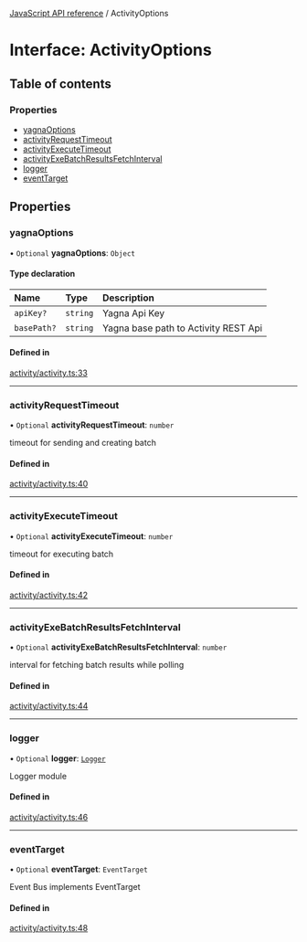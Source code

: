 [JavaScript API reference](../README) / ActivityOptions

# Interface: ActivityOptions

## Table of contents

### Properties

- [yagnaOptions](ActivityOptions#yagnaoptions)
- [activityRequestTimeout](ActivityOptions#activityrequesttimeout)
- [activityExecuteTimeout](ActivityOptions#activityexecutetimeout)
- [activityExeBatchResultsFetchInterval](ActivityOptions#activityexebatchresultsfetchinterval)
- [logger](ActivityOptions#logger)
- [eventTarget](ActivityOptions#eventtarget)

## Properties

### yagnaOptions

• `Optional` **yagnaOptions**: `Object`

#### Type declaration

| Name | Type | Description |
| :------ | :------ | :------ |
| `apiKey?` | `string` | Yagna Api Key |
| `basePath?` | `string` | Yagna base path to Activity REST Api |

#### Defined in

[activity/activity.ts:33](https://github.com/golemfactory/yajsapi/blob/3969026/yajsapi/activity/activity.ts#L33)

___

### activityRequestTimeout

• `Optional` **activityRequestTimeout**: `number`

timeout for sending and creating batch

#### Defined in

[activity/activity.ts:40](https://github.com/golemfactory/yajsapi/blob/3969026/yajsapi/activity/activity.ts#L40)

___

### activityExecuteTimeout

• `Optional` **activityExecuteTimeout**: `number`

timeout for executing batch

#### Defined in

[activity/activity.ts:42](https://github.com/golemfactory/yajsapi/blob/3969026/yajsapi/activity/activity.ts#L42)

___

### activityExeBatchResultsFetchInterval

• `Optional` **activityExeBatchResultsFetchInterval**: `number`

interval for fetching batch results while polling

#### Defined in

[activity/activity.ts:44](https://github.com/golemfactory/yajsapi/blob/3969026/yajsapi/activity/activity.ts#L44)

___

### logger

• `Optional` **logger**: [`Logger`](Logger)

Logger module

#### Defined in

[activity/activity.ts:46](https://github.com/golemfactory/yajsapi/blob/3969026/yajsapi/activity/activity.ts#L46)

___

### eventTarget

• `Optional` **eventTarget**: `EventTarget`

Event Bus implements EventTarget

#### Defined in

[activity/activity.ts:48](https://github.com/golemfactory/yajsapi/blob/3969026/yajsapi/activity/activity.ts#L48)
